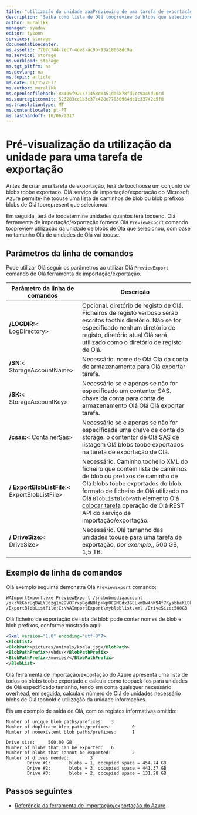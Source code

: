 ```yaml
---
title: "utilização da unidade aaaPreviewing de uma tarefa de exportação de importação/exportação do Azure - v1 | Microsoft Docs"
description: "Saiba como lista de Olá toopreview de blobs que selecionou para uma tarefa de exportação no serviço de importação/exportação do Azure Olá."
author: muralikk
manager: syadav
editor: tysonn
services: storage
documentationcenter: 
ms.assetid: 7707d744-7ec7-4de8-ac9b-93a18608dc9a
ms.service: storage
ms.workload: storage
ms.tgt_pltfrm: na
ms.devlang: na
ms.topic: article
ms.date: 01/15/2017
ms.author: muralikk
ms.openlocfilehash: 88495f921371458c0451da6878fd7cc9a45d20cd
ms.sourcegitcommit: 523283cc1b3c37c428e77850964dc1c33742c5f0
ms.translationtype: MT
ms.contentlocale: pt-PT
ms.lasthandoff: 10/06/2017
---
```

# <a name="previewing-drive-usage-for-an-export-job"></a>Pré-visualização da utilização da unidade para uma tarefa de exportação
Antes de criar uma tarefa de exportação, terá de toochoose um conjunto de blobs toobe exportado. Olá serviço de importação/exportação do Microsoft Azure permite-lhe toouse uma lista de caminhos de blob ou blob prefixos blobs de Olá toorepresent que selecionou.  
  
Em seguida, terá de toodetermine unidades quantos terá toosend. Olá ferramenta de importação/exportação fornece Olá `PreviewExport` comando toopreview utilização da unidade de blobs de Olá que selecionou, com base no tamanho Olá de unidades de Olá vai toouse.

## <a name="command-line-parameters"></a>Parâmetros da linha de comandos

Pode utilizar Olá seguir os parâmetros ao utilizar Olá `PreviewExport` comando de Olá ferramenta de importação/exportação.

|Parâmetro da linha de comandos|Descrição|  
|--------------------------|-----------------|  
|**/LOGDIR:**< LogDirectory\>|Opcional. diretório de registo de Olá. Ficheiros de registo verboso serão escritos toothis diretório. Não se for especificado nenhum diretório de registo, diretório atual Olá será utilizado como o diretório de registo de Olá.|  
|**/SN:**< StorageAccountName\>|Necessário. nome de Olá Olá da conta de armazenamento para Olá exportar tarefa.|  
|**/SK:**< StorageAccountKey\>|Necessário se e apenas se não for especificado um contentor SAS. chave da conta para conta de armazenamento Olá Olá Olá exportar tarefa.|  
|**/csas:**< ContainerSas\>|Necessário se e apenas se não for especificada uma chave de conta do storage. o contentor de Olá SAS de listagem Olá blobs toobe exportados na tarefa de exportação de Olá.|  
|**/ ExportBlobListFile:**< ExportBlobListFile\>|Necessário. Caminho toohello XML do ficheiro que contém lista de caminhos de blob ou prefixos de caminho de Olá blobs toobe exportados do blob. formato de ficheiro de Olá utilizado no Olá `BlobListBlobPath` elemento Olá [colocar tarefa](/rest/api/storageimportexport/jobs#Jobs_CreateOrUpdate) operação de Olá REST API do serviço de importação/exportação.|  
|**/ DriveSize:**< DriveSize\>|Necessário. Olá tamanho das unidades toouse para uma tarefa de exportação, *por exemplo,*, 500 GB, 1,5 TB.|  

## <a name="command-line-example"></a>Exemplo de linha de comandos

Olá exemplo seguinte demonstra Olá `PreviewExport` comando:  
  
```  
WAImportExport.exe PreviewExport /sn:bobmediaaccount /sk:VkGbrUqBWLYJ6zg1m29VOTrxpBgdNOlp+kp0C9MEdx3GELxmBw4hK94f7KysbbeKLDksg7VoN1W/a5UuM2zNgQ== /ExportBlobListFile:C:\WAImportExport\mybloblist.xml /DriveSize:500GB    
```  
  
Olá ficheiro de exportação de lista de blob pode conter nomes de blob e blob prefixos, conforme mostrado aqui:  
  
```xml 
<?xml version="1.0" encoding="utf-8"?>  
<BlobList>  
<BlobPath>pictures/animals/koala.jpg</BlobPath>  
<BlobPathPrefix>/vhds/</BlobPathPrefix>  
<BlobPathPrefix>/movies/</BlobPathPrefix>  
</BlobList>  
```

Olá ferramenta de importação/exportação do Azure apresenta uma lista de todos os blobs toobe exportado e calcula como toopack-los para unidades de Olá especificado tamanho, tendo em conta quaisquer necessário overhead, em seguida, calcula o número de Olá de unidades necessário blobs de Olá toohold e utilização da unidade informações.  
  
Eis um exemplo de saída de Olá, com os registos informativas omitido:  
  
```  
Number of unique blob paths/prefixes:   3  
Number of duplicate blob paths/prefixes:        0  
Number of nonexistent blob paths/prefixes:      1  
  
Drive size:     500.00 GB  
Number of blobs that can be exported:   6  
Number of blobs that cannot be exported:        2  
Number of drives needed:        3  
        Drive #1:       blobs = 1, occupied space = 454.74 GB  
        Drive #2:       blobs = 3, occupied space = 441.37 GB  
        Drive #3:       blobs = 2, occupied space = 131.28 GB    
```  
  
## <a name="next-steps"></a>Passos seguintes

* [Referência da ferramenta de importação/exportação do Azure](storage-import-export-tool-how-to-v1.md)
